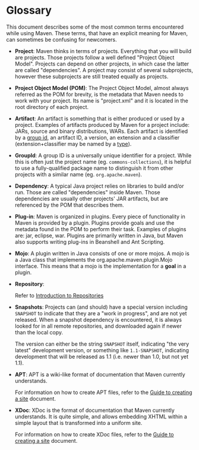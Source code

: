 # Glossary

<!--
Licensed to the Apache Software Foundation (ASF) under one
or more contributor license agreements.  See the NOTICE file
distributed with this work for additional information
regarding copyright ownership.  The ASF licenses this file
to you under the Apache License, Version 2.0 (the
"License"); you may not use this file except in compliance
with the License.  You may obtain a copy of the License at

http://www.apache.org/licenses/LICENSE-2.0

Unless required by applicable law or agreed to in writing,
software distributed under the License is distributed on an
"AS IS" BASIS, WITHOUT WARRANTIES OR CONDITIONS OF ANY
KIND, either express or implied.  See the License for the
specific language governing permissions and limitations
under the License.
-->

This document describes some of the most common terms encountered while
using Maven. These terms, that have an explicit meaning for Maven, can
sometimes be confusing for newcomers.

- **Project**: Maven thinks in terms of projects. Everything that you
  will build are projects. Those projects follow a well defined
  "Project Object Model". Projects can depend on other projects, in
  which case the latter are called "dependencies". A project may
  consist of several subprojects, however these subprojects are
  still treated equally as projects.

- **Project Object Model (POM)**: The Project Object Model, almost
  always referred as the POM for brevity, is the metadata that Maven
  needs to work with your project. Its name is "project.xml" and it is
  located in the root directory of each project.

- **Artifact**: An artifact is something that is either produced or
  used by a project. Examples of artifacts produced by Maven for a
  project include: JARs, source and binary distributions, WARs. Each
  artifact is identified by a [group id](#GroupId), an
  artifact ID, a version, an extension and a classifier
  (extension+classifier may be named by a [type](/ref/current/maven-core/artifact-handlers.html)).

- **GroupId**: A group ID is a universally unique identifier for a
  project. While this is often just the project name (eg.
  `commons-collections`), it is helpful to use a fully-qualified
  package name to distinguish it from other projects with a similar
  name (eg. `org.apache.maven`).

- **Dependency**: A typical Java project relies on libraries to build
  and/or run. Those are called "dependencies" inside Maven. Those
  dependencies are usually other projects' JAR artifacts, but are
  referenced by the POM that describes them.

- **Plug-in**: Maven is organized in plugins. Every piece of
  functionality in Maven is provided by a plugin. Plugins provide
  goals and use the metadata found in the POM to perform their task.
  Examples of plugins are: jar, eclipse, war. Plugins are primarily
  written in Java, but Maven also supports writing plug-ins in
  Beanshell and Ant Scripting.

- **Mojo**: A plugin written in Java consists of one or more mojos. A
  mojo is a Java class that implements the
  org.apache.maven.plugin.Mojo interface. This means that a mojo is
  the implementation for a **goal** in a plugin.

- **Repository**:

  Refer to [Introduction to
  Repositories](./guides/introduction/introduction-to-repositories.html)

- **Snapshots**: Projects can (and should) have a special version
  including `SNAPSHOT` to indicate that they are a "work in progress",
  and are not yet released. When a snapshot dependency is encountered,
  it is always looked for in all remote repositories, and downloaded
  again if newer than the local copy.

  The version can either be the string `SNAPSHOT` itself, indicating
  "the very latest" development version, or something like
  `1.1-SNAPSHOT`, indicating development that will be released as 1.1
  (i.e. newer than 1.0, but not yet 1.1).

- **APT**: APT is a wiki-like format of documentation that Maven
  currently understands.

  For information on how to create APT files, refer to the [Guide to
  creating a site](./guides/mini/guide-site.html) document.

- **XDoc**: XDoc is the format of documentation that Maven currently
  understands. It is quite simple, and allows embedding XHTML within a
  simple layout that is transformed into a uniform site.

  For information on how to create XDoc files, refer to the [Guide to
  creating a site](./guides/mini/guide-site.html) document.

